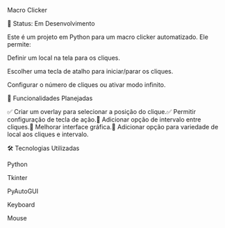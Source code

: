 Macro Clicker

🚀 Status: Em Desenvolvimento

Este é um projeto em Python para um macro clicker automatizado. Ele permite:

Definir um local na tela para os cliques.

Escolher uma tecla de atalho para iniciar/parar os cliques.

Configurar o número de cliques ou ativar modo infinito.

📌 Funcionalidades Planejadas

✅ Criar um overlay para selecionar a posição do clique.✅ Permitir configuração de tecla de ação.🔄 Adicionar opção de intervalo entre cliques.🔄 Melhorar interface gráfica.🔄 Adicionar opção para variedade de local aos cliques e intervalo.

🛠 Tecnologias Utilizadas

Python

Tkinter

PyAutoGUI

Keyboard

Mouse